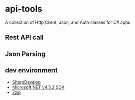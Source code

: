 # api-tools
A collection of Http Client, Json, and Auth classes for C# apps

## Rest API call


## Json Parsing


## dev environment
- [SharpDevelop](http://www.icsharpcode.net/OpenSource/SD/Download/Default.aspx#SharpDevelop5x)
- [Microsoft.NET v4.5.2 SDK](https://www.microsoft.com/en-us/download/details.aspx?id=42637)
- [7zip](https://www.7-zip.org/download.html)
